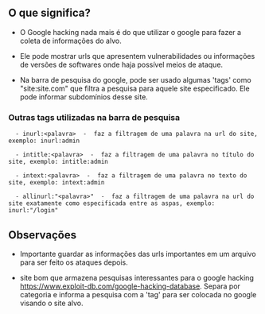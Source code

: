 ## O que significa?

   - O Google hacking nada mais é do que utilizar o google para fazer a coleta de informações do alvo. 

   - Ele pode mostrar urls que apresentem vulnerabilidades ou informações de versões de softwares onde haja possível meios de ataque. 

   - Na barra de pesquisa do google, pode ser usado algumas 'tags' como "site:site.com" que filtra a pesquisa para aquele site especificado. Ele pode informar subdomínios desse site. 

   ### Outras tags utilizadas na barra de pesquisa

      - inurl:<palavra>  -  faz a filtragem de uma palavra na url do site, exemplo: inurl:admin

      - intitle:<palavra>  -  faz a filtragem de uma palavra no título do site, exemplo: intitle:admin
      
      - intext:<palavra>  -  faz a filtragem de uma palavra no texto do site, exemplo: intext:admin

      - allinurl:"<palavra>"  -  faz a filtragem de uma palavra na url do site exatamente como especificada entre as aspas, exemplo: inurl:"/login"

    
## Observações

   - Importante guardar as informações das urls importantes em um arquivo para ser feito os ataques depois. 

   - site bom que armazena pesquisas interessantes para o google hacking https://www.exploit-db.com/google-hacking-database. Separa por categoria e informa a pesquisa com a 'tag' para ser colocada no google visando o site alvo.
